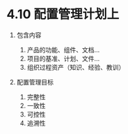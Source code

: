 # 4.10 配置管理计划上

1. 包含内容

   1. 产品的功能、组件、文档...
   2. 项目的基准、计划、文件...
   3. 组织过程资产（知识、经验、教训）

2. 配置管理目标

   1. 完整性
   2. 一致性
   3. 可控性
   4. 追溯性

   